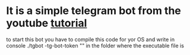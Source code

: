 <h1>It is a simple telegram bot from the youtube <a href = "https://youtu.be/PnOrFYtZJUI"> tutorial </a></h1>

to start this bot you have to compile this code for yor OS and write in console ./tgbot -tg-bot-token "<your token>" in the folder where the executable file is
